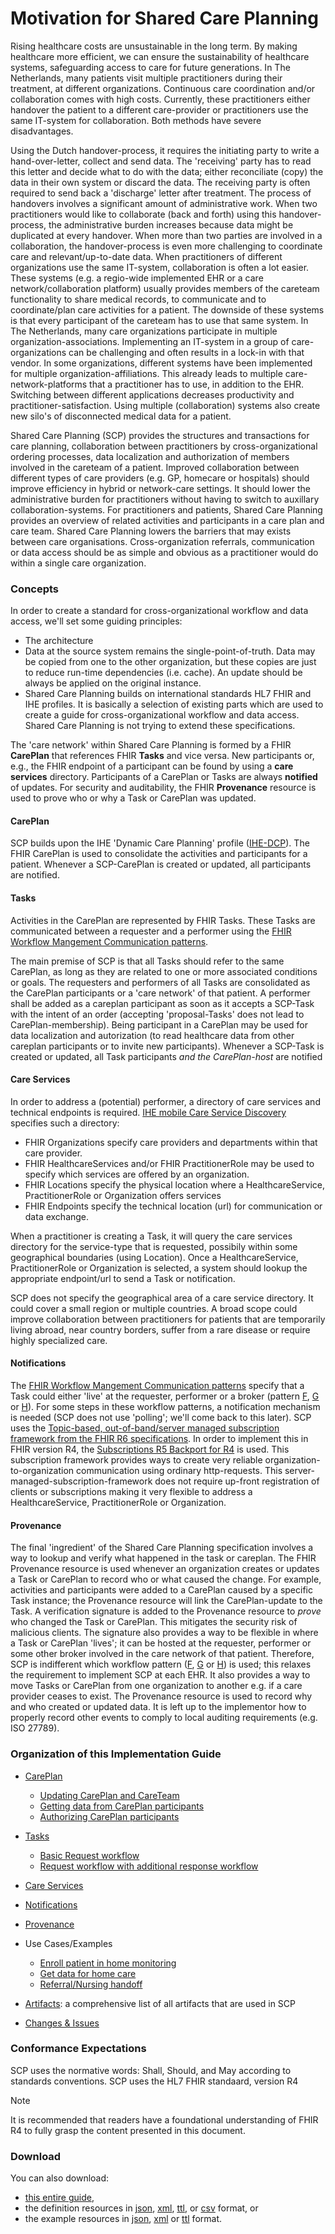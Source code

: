 
# Motivation for Shared Care Planning
Rising healthcare costs are unsustainable in the long term. By making healthcare more efficient, we can ensure the sustainability of healthcare systems, safeguarding access to care for future generations. In The Netherlands, many patients visit multiple practitioners during their treatment, at different organizations. Continuous care coordination and/or collaboration comes with high costs. Currently, these practitioners either handover the patient to a different care-provider or practitioners use the same IT-system for collaboration. Both methods have severe disadvantages. 

Using the Dutch handover-process, it requires the initiating party to write a hand-over-letter, collect and send data. The 'receiving' party has to read this letter and decide what to do with the data; either reconciliate (copy) the data in their own system or discard the data. The receiving party is often required to send back a 'discharge' letter after treatment. The process of handovers involves a significant amount of administrative work. When two practitioners would like to collaborate (back and forth) using this handover-process, the administrative burden increases because data might be duplicated at every handover. When more than two parties are involved in a collaboration, the handover-process is even more challenging to coordinate care and relevant/up-to-date data.
When practitioners of different organizations use the same IT-system, collaboration is often a lot easier. These systems (e.g. a regio-wide implemented EHR or a care network/collaboration platform) usually provides members of the careteam functionality to share medical records, to communicate and to coordinate/plan care activities for a patient. The downside of these systems is that every participant of the careteam has to use that same system. In The Netherlands, many care organizations participate in multiple organization-associations. Implementing an IT-system in a group of care-organizations can be challenging and often results in a lock-in with that vendor. In some organizations, different systems have been implemented for multiple organization-affiliations. This already leads to multiple care-network-platforms that a practitioner has to use, in addition to the EHR. Switching between different applications decreases productivity and practitioner-satisfaction. Using multiple (collaboration) systems also create new silo's of disconnected medical data for a patient.

Shared Care Planning (SCP) provides the structures and transactions for care planning, collaboration between practitioners by cross-organizational ordering processes, data localization and authorization of members involved in the careteam of a patient. Improved collaboration between different types of care providers (e.g. GP, homecare or hospitals) should improve efficiency in hybrid or network-care settings. It should lower the administrative burden for practitioners without having to switch to auxillary collaboration-systems. For practitioners and patients, Shared Care Planning provides an overview of related activities and participants in a care plan and care team. Shared Care Planning lowers the barriers that may exists between care organisations. Cross-organization referrals, communication or data access should be as simple and obvious as a practitioner would do within a single care organization.

### Concepts
In order to create a standard for cross-organizational workflow and data access, we'll set some guiding principles:
- The architecture 
- Data at the source system remains the single-point-of-truth. Data may be copied from one to the other organization, but these copies are just to reduce run-time dependencies (i.e. cache). An update should be always be applied on the original instance.
- Shared Care Planning builds on international standards HL7 FHIR and IHE profiles. It is basically a selection of existing parts which are used to create a guide for cross-organizational workflow and data access. Shared Care Planning is not trying to extend these specifications.

The 'care network' within Shared Care Planning is formed by a FHIR **CarePlan** that references FHIR **Tasks** and vice versa. New participants or, e.g., the FHIR endpoint of a participant can be found by using a **care services** directory. Participants of a CarePlan or Tasks are always **notified** of updates. For security and auditability, the FHIR **Provenance** resource is used to prove who or why a Task or CarePlan was updated.

#### CarePlan
SCP builds upon the IHE 'Dynamic Care Planning' profile ([IHE-DCP](https://wiki.ihe.net/index.php/Dynamic_Care_Planning_(DCP))). The FHIR CarePlan is used to consolidate the activities and participants for a patient. Whenever a SCP-CarePlan is created or updated, all participants are notified.

#### Tasks
Activities in the CarePlan are represented by FHIR Tasks. These Tasks are communicated between a requester and a performer using the [FHIR Workflow Mangement Communication patterns](https://hl7.org/fhir/R4/workflow-management.html). 

The main premise of SCP is that all Tasks should refer to the same CarePlan, as long as they are related to one or more associated conditions or goals. The requesters and performers of all Tasks are consolidated as the CarePlan participants or a 'care network' of that patient. A performer shall be added as a careplan participant as soon as it accepts a SCP-Task with the intent of an order (accepting 'proposal-Tasks' does not lead to CarePlan-membership). Being participant in a CarePlan may be used for data localization and autorization (to read healthcare data from other careplan participants or to invite new participants). Whenever a SCP-Task is created or updated, all Task participants *and the CarePlan-host* are notified


#### Care Services
In order to address a (potential) performer, a directory of care services and technical endpoints is required. [IHE mobile Care Service Discovery](https://profiles.ihe.net/ITI/mCSD/ImplementationGuide/ihe.iti.mcsd|3.9.0) specifies such a directory: 
- FHIR Organizations specify care providers and departments within that care provider. 
- FHIR HealthcareServices and/or FHIR PractitionerRole may be used to specify which services are offered by an organization.
- FHIR Locations specify the physical location where a HealthcareService, PractitionerRole or Organization offers services 
- FHIR Endpoints specify the technical location (url) for communication or data exchange.

When a practitioner is creating a Task, it will query the care services directory for the service-type that is requested, possibily within some geographical boundaries (using Location). Once a HealthcareService, PractitionerRole or Organization is selected, a system should lookup the appropriate endpoint/url to send a Task or notification.

SCP does not specify the geographical area of a care service directory. It could cover a small region or multiple countries. A broad scope could improve collaboration between practitioners for patients that are temporarily living abroad, near country borders, suffer from a rare disease or require highly specialized care.

#### Notifications
The [FHIR Workflow Mangement Communication patterns](https://hl7.org/fhir/R4/workflow-management.html) specify that a Task could either 'live' at the requester, performer or a broker (pattern [F](https://hl7.org/fhir/R4/workflow-management.html#optionf), [G](https://hl7.org/fhir/R4/workflow-management.html#optiong) or [H](https://hl7.org/fhir/R4/workflow-management.html#optionh)). For some steps in these workflow patterns, a notification mechanism is needed (SCP does not use 'polling'; we'll come back to this later). SCP uses the [Topic-based, out-of-band/server managed subscription framework from the FHIR R6 specifications](https://build.fhir.org/subscriptions.html). In order to implement this in FHIR version R4, the [Subscriptions R5 Backport for R4](https://hl7.org/fhir/uv/subscriptions-backport/) is used. This subscription framework provides ways to create very reliable organization-to-organization communication using ordinary http-requests. This server-managed-subscription-framework does not require up-front registration of clients or subscriptions making it very flexible to address a HealthcareService, PractitionerRole or Organization.

#### Provenance
The final 'ingredient' of the Shared Care Planning specification involves a way to lookup and verify what happened in the task or careplan. The FHIR Provenance resource is used whenever an organization creates or updates a Task or CarePlan to record who or what caused the change. For example, activities and participants were added to a CarePlan caused by a specific Task instance; the Provenance resource will link the CarePlan-update to the Task. A verification signature is added to the Provenance resource to *prove* who changed the Task or CarePlan. This mitigates the security risk of malicious clients. The signature also provides a way to be flexible in where a Task or CarePlan 'lives'; it can be hosted at the requester, performer or some other broker involved in the care network of that patient. Therefore, SCP is indifferent which workflow pattern ([F](https://hl7.org/fhir/R4/workflow-management.html#optionf), [G](https://hl7.org/fhir/R4/workflow-management.html#optiong) or [H](https://hl7.org/fhir/R4/workflow-management.html#optionh)) is used; this relaxes the requirement to implement SCP at each EHR. It also provides a way to move Tasks or CarePlan from one organization to another e.g. if a care provider ceases to exist.
The Provenance resource is used to record why and who created or updated data. It is left up to the implementor how to properly record other events to comply to local auditing requirements (e.g. ISO 27789). 



### Organization of this Implementation Guide

- [CarePlan](./careplan.html)
    - [Updating CarePlan and CareTeam](./careplan.html#updates)
    - [Getting data from CarePlan participants](./careplan.html#data-localization)
    - [Authorizing CarePlan participants](./careplan.html#authorization)
- [Tasks](./task.html)
    - [Basic Request workflow](./task.html#basic-request-workflow)
    - [Request workflow with additional response workflow](./task.html#request-response-workflow)
- [Care Services](./care-services.html)
- [Notifications](./notification.html)
- [Provenance](./provenance.html)

- Use Cases/Examples

    - [Enroll patient in home monitoring](./usecase-enrollment.html)
    - [Get data for home care](./usecase-view-all-data.html)
    - [Referral/Nursing handoff](./usecase-nursing-handoff.html)

- [Artifacts](./artifacts.html): a comprehensive list of all artifacts that are used in SCP 

- [Changes & Issues](history.html)


<!-- ### Glossary
- Personally Identifiable Information (PII) 
- Protected Health Information (PHI)
- FHIR
- HL7
- IHE -->


### Conformance Expectations

SCP uses the normative words: Shall, Should, and May according to standards conventions. 
SCP uses the HL7 FHIR standaard, version R4

> [!NOTE]
> It is recommended that readers have a foundational understanding of FHIR R4 to fully grasp the content presented in this document. 



<!-- add other conventions -->

### Download 

You can also download:

* [this entire guide](full-ig.zip),
* the definition resources in [json](definitions.json.zip), [xml](definitions.xml.zip), [ttl](definitions.ttl.zip), or [csv](csvs.zip) format, or
* the example resources in [json](examples.json.zip), [xml](examples.xml.zip) or [ttl](examples.ttl.zip) format.
